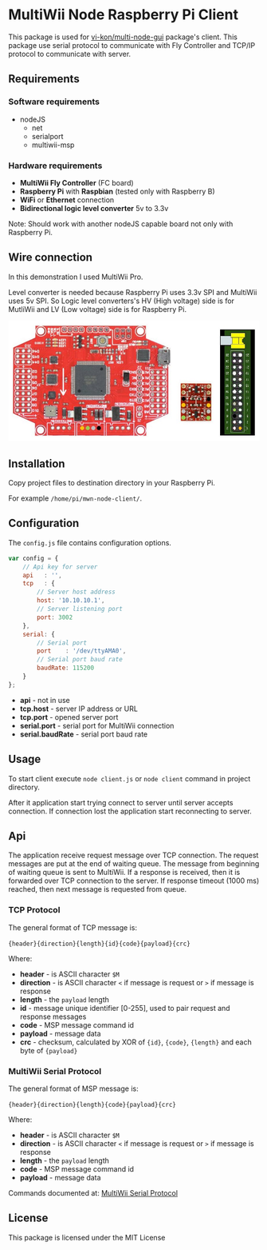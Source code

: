 # MultiWii Node Raspberry Pi Client

This package is used for [vi-kon/multi-node-gui](https://github.com/vi-kon/multiwii-node-gui) package's client. This package use serial protocol to communicate with Fly Controller and TCP/IP protocol to communicate with server.

## Requirements

### Software requirements

* nodeJS
  * net
  * serialport
  * multiwii-msp

### Hardware requirements

* **MultiWii Fly Controller** (FC board)
* **Raspberry Pi** with **Raspbian** (tested only with Raspberry B)
* **WiFi** or **Ethernet** connection
* **Bidirectional logic level converter** 5v to 3.3v

Note: Should work with another nodeJS capable board not only with Raspberry Pi.

## Wire connection

In this demonstration I used MultiWii Pro.

Level converter is needed because Raspberry Pi uses 3.3v SPI and MultiWii uses 5v SPI. So Logic level converters's HV (High voltage) side is for MutliWii and LV (Low voltage) side is for Raspberry Pi.

![MultiWii and Raspberry Pi Wiring](wiring.jpg)

## Installation

Copy project files to destination directory in your Raspberry Pi.

For example `/home/pi/mwn-node-client/`.

## Configuration

The `config.js` file contains configuration options.

```javascript
var config = {
    // Api key for server
    api   : '',
    tcp   : {
        // Server host address
        host: '10.10.10.1',
        // Server listening port
        port: 3002
    },
    serial: {
	    // Serial port
        port    : '/dev/ttyAMA0',
        // Serial port baud rate
        baudRate: 115200
    }
};
```

* **api** - not in use
* **tcp.host** - server IP address or URL
* **tcp.port** - opened server port
* **serial.port** - serial port for MultiWii connection
* **serial.baudRate** - serial port baud rate

## Usage

To start client execute `node client.js` or `node client` command in project directory.

After it application start trying connect to server until server accepts connection. If connection lost the application start reconnecting to server.

## Api

The application receive request message over TCP connection. The request messages are put at the end of waiting queue. The message from beginning of waiting queue is sent to MultiWii. If a response is received, then it is forwarded over TCP connection to the server. If response timeout (1000 ms) reached, then next message is requested from queue.

### TCP Protocol

The general format of TCP message is:

`{header}{direction}{length}{id}{code}{payload}{crc}`

Where:

* **header** - is ASCII character `$M`
* **direction** - is ASCII character `<` if message is request or `>` if message is response
* **length** - the `payload` length
* **id** - message unique identifier [0-255], used to pair request and response messages
* **code** - MSP message command id
* **payload** - message data
* **crc** - checksum, calculated by XOR of `{id}`, `{code}`, `{length}` and each byte of `{payload}`

### MultiWii Serial Protocol

The general format of MSP message is:

`{header}{direction}{length}{code}{payload}{crc}`

Where:

* **header** - is ASCII character `$M`
* **direction** - is ASCII character `<` if message is request or `>` if message is response
* **length** - the `payload` length
* **code** - MSP message command id
* **payload** - message data

Commands documented at: [MultiWii Serial Protocol](http://www.multiwii.com/wiki/index.php?title=Multiwii_Serial_Protocol)

## License

This package is licensed under the MIT License